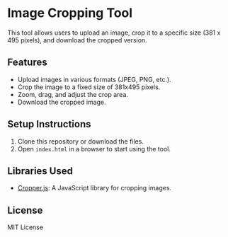 # Image Cropping Tool

This tool allows users to upload an image, crop it to a specific size (381 x 495 pixels), and download the cropped version.

## Features

- Upload images in various formats (JPEG, PNG, etc.).
- Crop the image to a fixed size of 381x495 pixels.
- Zoom, drag, and adjust the crop area.
- Download the cropped image.

## Setup Instructions

1. Clone this repository or download the files.
2. Open `index.html` in a browser to start using the tool.

## Libraries Used

- [Cropper.js](https://github.com/fengyuanchen/cropperjs): A JavaScript library for cropping images.

## License

MIT License

